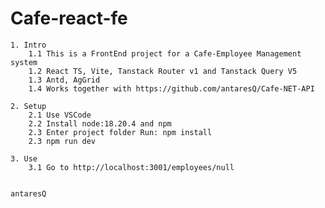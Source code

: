 # Cafe-react-fe

	1. Intro
		1.1 This is a FrontEnd project for a Cafe-Employee Management system
		1.2 React TS, Vite, Tanstack Router v1 and Tanstack Query V5
		1.3 Antd, AgGrid
   		1.4 Works together with https://github.com/antaresQ/Cafe-NET-API

	2. Setup
		2.1 Use VSCode
		2.2 Install node:18.20.4 and npm
  		2.3 Enter project folder Run: npm install
  		2.3 npm run dev
    
 	3. Use 
  		3.1 Go to http://localhost:3001/employees/null
		

	antaresQ

